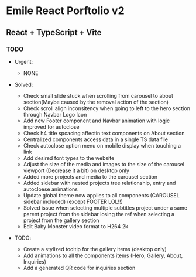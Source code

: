 # Emile React Porftolio v2

## React + TypeScript + Vite

### TODO

- Urgent:
  - NONE

- Solved:
  - Check small slide stuck when scrolling from carousel to about section(Maybe caused by the removal action of the section)
  - Check scroll align inconsitency when going to left to the hero section through Navbar Logo Icon
  - Add new Footer component and Navbar animation with logic improved for autoclose
  - Check h4 title spcacing affectin text components on About section
  - Centralized components access data in a single TS data file
  - Check autoclose option menu on mobile display when touching a link
  - Add desired font types to the website
  - Adjust the size of the media and images to the size of the carousel viewport (Decrease it a bit) on desktop only
  - Added more projects and media to the carousel section
  - Added sidebar with nested projects tree relationship, entry and autocloese animations
  - Update global theme now applies to all components (CAROUSEL sidebar included) (except FOOTER LOL!!)
  - Solved issue when selecting multiple subtitles project under a same parent project from the sidebar losing the ref
  when selecting a project from the gallery section
  - Edit Baby Monster video format to H264 2k

- TODO:
  - Create a stylized tooltip for the gallery items (desktop only)
  - Add animations to all the components items (Hero, Gallery, About, Inquiries)
  - Add a generated QR code for inquiries section